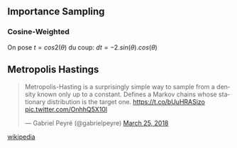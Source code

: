 ﻿## Importance Sampling

### Cosine-Weighted

On pose $t = cos2\left(\theta\right)$ du coup: $dt = -2.sin\left(\theta\right).cos\left(\theta\right)$


## Metropolis Hastings

<blockquote class="twitter-tweet" data-lang="en"><p lang="en" dir="ltr">Metropolis-Hasting is a surprisingly simple way to sample from a density known only up to a constant. Defines a Markov chains whose stationary distribution is the target one. <a href="https://t.co/bUuHRASizo">https://t.co/bUuHRASizo</a> <a href="https://t.co/OnhhQ5X10l">pic.twitter.com/OnhhQ5X10l</a></p>&mdash; Gabriel Peyré (@gabrielpeyre) <a href="https://twitter.com/gabrielpeyre/status/977819766290309120?ref_src=twsrc%5Etfw">March 25, 2018</a></blockquote>
<script async src="https://platform.twitter.com/widgets.js" charset="utf-8"></script>

[wikipedia](https://en.wikipedia.org/wiki/Metropolis%E2%80%93Hastings_algorithm)